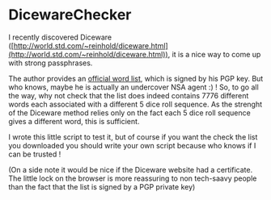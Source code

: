 # DicewareChecker

I recently discovered Diceware ([http://world.std.com/~reinhold/diceware.html](http://world.std.com/~reinhold/diceware.html)), it is a nice way to come up with strong passphrases. 

The author provides an [official word list](http://world.std.com/~reinhold/diceware.wordlist.asc), which is signed by his PGP key. But who knows, maybe he is actually an undercover NSA agent :) ! So, to go all the way, why not check that the list does indeed contains 7776 different words each associated with a different 5 dice roll sequence. As the strenght of the Diceware method relies only on the fact each 5 dice roll sequence gives a different word, this is sufficient.

I wrote this little script to test it, but of course if you want the check the list you downloaded you should write your own script because who knows if I can be trusted !

(On a side note it would be nice if the Diceware website had a certificate. The little lock on the browser is more reassuring to non tech-saavy people than the fact that the list is signed by a PGP private key)
